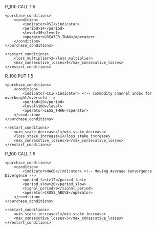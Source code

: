 <strategy>
    <trade_parameters>
        <market>R_100</market>
        <trade_type>CALL</trade_type>
        <stake>1</stake>
        <duration>5</duration>
    </trade_parameters>

    <purchase_conditions>
        <condition>
            <indicator>RSI</indicator>
            <period>14</period>
            <level>30</level>
            <operator>GREATER_THAN</operator>
        </condition>
    </purchase_conditions>

    <restart_conditions>
        <loss_multiplier>2</loss_multiplier>
        <max_consecutive_losses>5</max_consecutive_losses>
    </restart_conditions>
</strategy>
<strategy>
    <trade_parameters>
        <market>R_100</market>
        <trade_type>PUT</trade_type>
        <stake>1</stake>
        <duration>5</duration>
    </trade_parameters>

    <purchase_conditions>
        <condition>
            <indicator>CCI</indicator> <!-- Commodity Channel Index for overbought/oversold -->
            <period>20</period>
            <level>100</level>
            <operator>LESS_THAN</operator>
        </condition>
    </purchase_conditions>

    <restart_conditions>
        <win_stake_decrease>1</win_stake_decrease>
        <loss_stake_increase>1</loss_stake_increase>
        <max_consecutive_losses>5</max_consecutive_losses>
    </restart_conditions>
</strategy>
<strategy>
    <trade_parameters>
        <market>R_100</market>
        <trade_type>CALL</trade_type>
        <stake>1</stake>
        <duration>5</duration>
    </trade_parameters>

    <purchase_conditions>
        <condition>
            <indicator>MACD</indicator> <!-- Moving Average Convergence Divergence -->
            <period_fast>12</period_fast>
            <period_slow>26</period_slow>
            <signal_period>9</signal_period>
            <operator>CROSS_ABOVE</operator>
        </condition>
    </purchase_conditions>

    <restart_conditions>
        <win_stake_increase>1</win_stake_increase>
        <max_consecutive_losses>3</max_consecutive_losses>
    </restart_conditions>
</strategy>

